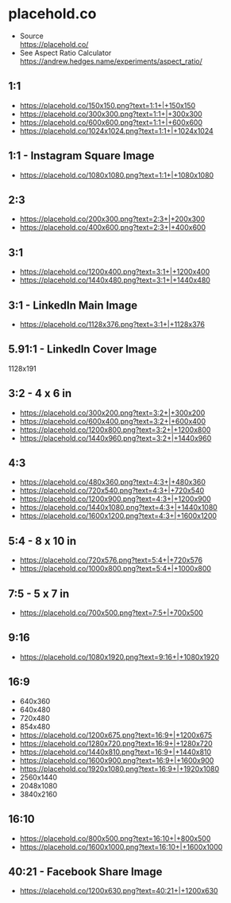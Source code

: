 # placehold.co
- Source<br/>
  https://placehold.co/
- See Aspect Ratio Calculator<br/>
  https://andrew.hedges.name/experiments/aspect_ratio/

## 1:1
- https://placehold.co/150x150.png?text=1:1+|+150x150
- https://placehold.co/300x300.png?text=1:1+|+300x300
- https://placehold.co/600x600.png?text=1:1+|+600x600
- https://placehold.co/1024x1024.png?text=1:1+|+1024x1024

## 1:1 - Instagram Square Image
- https://placehold.co/1080x1080.png?text=1:1+|+1080x1080

## 2:3
- https://placehold.co/200x300.png?text=2:3+|+200x300
- https://placehold.co/400x600.png?text=2:3+|+400x600

## 3:1
- https://placehold.co/1200x400.png?text=3:1+|+1200x400
- https://placehold.co/1440x480.png?text=3:1+|+1440x480

## 3:1 - LinkedIn Main Image
- https://placehold.co/1128x376.png?text=3:1+|+1128x376

## 5.91:1 - LinkedIn Cover Image
1128x191

## 3:2 - 4 x 6 in
- https://placehold.co/300x200.png?text=3:2+|+300x200
- https://placehold.co/600x400.png?text=3:2+|+600x400
- https://placehold.co/1200x800.png?text=3:2+|+1200x800
- https://placehold.co/1440x960.png?text=3:2+|+1440x960

## 4:3
- https://placehold.co/480x360.png?text=4:3+|+480x360
- https://placehold.co/720x540.png?text=4:3+|+720x540
- https://placehold.co/1200x900.png?text=4:3+|+1200x900
- https://placehold.co/1440x1080.png?text=4:3+|+1440x1080
- https://placehold.co/1600x1200.png?text=4:3+|+1600x1200

## 5:4 - 8 x 10 in
- https://placehold.co/720x576.png?text=5:4+|+720x576
- https://placehold.co/1000x800.png?text=5:4+|+1000x800

## 7:5 - 5 x 7 in
- https://placehold.co/700x500.png?text=7:5+|+700x500

## 9:16
- https://placehold.co/1080x1920.png?text=9:16+|+1080x1920

## 16:9
- 640x360
- 640x480
- 720x480
- 854x480
- https://placehold.co/1200x675.png?text=16:9+|+1200x675
- https://placehold.co/1280x720.png?text=16:9+|+1280x720
- https://placehold.co/1440x810.png?text=16:9+|+1440x810
- https://placehold.co/1600x900.png?text=16:9+|+1600x900
- https://placehold.co/1920x1080.png?text=16:9+|+1920x1080
- 2560x1440
- 2048x1080
- 3840x2160

## 16:10
- https://placehold.co/800x500.png?text=16:10+|+800x500
- https://placehold.co/1600x1000.png?text=16:10+|+1600x1000

## 40:21 - Facebook Share Image
- https://placehold.co/1200x630.png?text=40:21+|+1200x630
